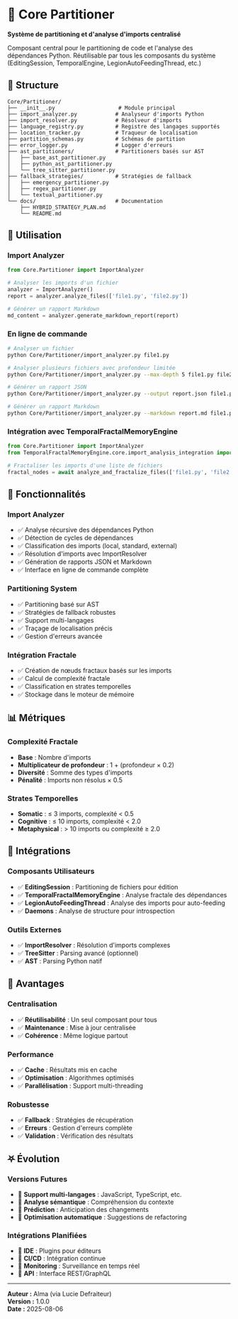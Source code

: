 # 🔧 Core Partitioner

**Système de partitioning et d'analyse d'imports centralisé**

Composant central pour le partitioning de code et l'analyse des dépendances Python.
Réutilisable par tous les composants du système (EditingSession, TemporalEngine, LegionAutoFeedingThread, etc.)

## 📁 Structure

```
Core/Partitioner/
├── __init__.py                    # Module principal
├── import_analyzer.py            # Analyseur d'imports Python
├── import_resolver.py            # Résolveur d'imports
├── language_registry.py          # Registre des langages supportés
├── location_tracker.py           # Traqueur de localisation
├── partition_schemas.py          # Schémas de partition
├── error_logger.py               # Logger d'erreurs
├── ast_partitioners/             # Partitioners basés sur AST
│   ├── base_ast_partitioner.py
│   ├── python_ast_partitioner.py
│   └── tree_sitter_partitioner.py
├── fallback_strategies/          # Stratégies de fallback
│   ├── emergency_partitioner.py
│   ├── regex_partitioner.py
│   └── textual_partitioner.py
└── docs/                         # Documentation
    ├── HYBRID_STRATEGY_PLAN.md
    └── README.md
```

## 🚀 Utilisation

### Import Analyzer

```python
from Core.Partitioner import ImportAnalyzer

# Analyser les imports d'un fichier
analyzer = ImportAnalyzer()
report = analyzer.analyze_files(['file1.py', 'file2.py'])

# Générer un rapport Markdown
md_content = analyzer.generate_markdown_report(report)
```

### En ligne de commande

```bash
# Analyser un fichier
python Core/Partitioner/import_analyzer.py file1.py

# Analyser plusieurs fichiers avec profondeur limitée
python Core/Partitioner/import_analyzer.py --max-depth 5 file1.py file2.py

# Générer un rapport JSON
python Core/Partitioner/import_analyzer.py --output report.json file1.py

# Générer un rapport Markdown
python Core/Partitioner/import_analyzer.py --markdown report.md file1.py
```

### Intégration avec TemporalFractalMemoryEngine

```python
from Core.Partitioner import ImportAnalyzer
from TemporalFractalMemoryEngine.core.import_analysis_integration import analyze_and_fractalize_files

# Fractaliser les imports d'une liste de fichiers
fractal_nodes = await analyze_and_fractalize_files(['file1.py', 'file2.py'])
```

## 🔧 Fonctionnalités

### Import Analyzer
- ✅ Analyse récursive des dépendances Python
- ✅ Détection de cycles de dépendances
- ✅ Classification des imports (local, standard, external)
- ✅ Résolution d'imports avec ImportResolver
- ✅ Génération de rapports JSON et Markdown
- ✅ Interface en ligne de commande complète

### Partitioning System
- ✅ Partitioning basé sur AST
- ✅ Stratégies de fallback robustes
- ✅ Support multi-langages
- ✅ Traçage de localisation précis
- ✅ Gestion d'erreurs avancée

### Intégration Fractale
- ✅ Création de nœuds fractaux basés sur les imports
- ✅ Calcul de complexité fractale
- ✅ Classification en strates temporelles
- ✅ Stockage dans le moteur de mémoire

## 📊 Métriques

### Complexité Fractale
- **Base** : Nombre d'imports
- **Multiplicateur de profondeur** : 1 + (profondeur × 0.2)
- **Diversité** : Somme des types d'imports
- **Pénalité** : Imports non résolus × 0.5

### Strates Temporelles
- **Somatic** : ≤ 3 imports, complexité < 0.5
- **Cognitive** : ≤ 10 imports, complexité < 2.0
- **Metaphysical** : > 10 imports ou complexité ≥ 2.0

## 🔗 Intégrations

### Composants Utilisateurs
- ✅ **EditingSession** : Partitioning de fichiers pour édition
- ✅ **TemporalFractalMemoryEngine** : Analyse fractale des dépendances
- ✅ **LegionAutoFeedingThread** : Analyse des imports pour auto-feeding
- ✅ **Daemons** : Analyse de structure pour introspection

### Outils Externes
- ✅ **ImportResolver** : Résolution d'imports complexes
- ✅ **TreeSitter** : Parsing avancé (optionnel)
- ✅ **AST** : Parsing Python natif

## 🎯 Avantages

### Centralisation
- ✅ **Réutilisabilité** : Un seul composant pour tous
- ✅ **Maintenance** : Mise à jour centralisée
- ✅ **Cohérence** : Même logique partout

### Performance
- ✅ **Cache** : Résultats mis en cache
- ✅ **Optimisation** : Algorithmes optimisés
- ✅ **Parallélisation** : Support multi-threading

### Robustesse
- ✅ **Fallback** : Stratégies de récupération
- ✅ **Erreurs** : Gestion d'erreurs complète
- ✅ **Validation** : Vérification des résultats

## ⛧ Évolution

### Versions Futures
- 🔮 **Support multi-langages** : JavaScript, TypeScript, etc.
- 🔮 **Analyse sémantique** : Compréhension du contexte
- 🔮 **Prédiction** : Anticipation des changements
- 🔮 **Optimisation automatique** : Suggestions de refactoring

### Intégrations Planifiées
- 🔮 **IDE** : Plugins pour éditeurs
- 🔮 **CI/CD** : Intégration continue
- 🔮 **Monitoring** : Surveillance en temps réel
- 🔮 **API** : Interface REST/GraphQL

---

**Auteur :** Alma (via Lucie Defraiteur)  
**Version :** 1.0.0  
**Date :** 2025-08-06 